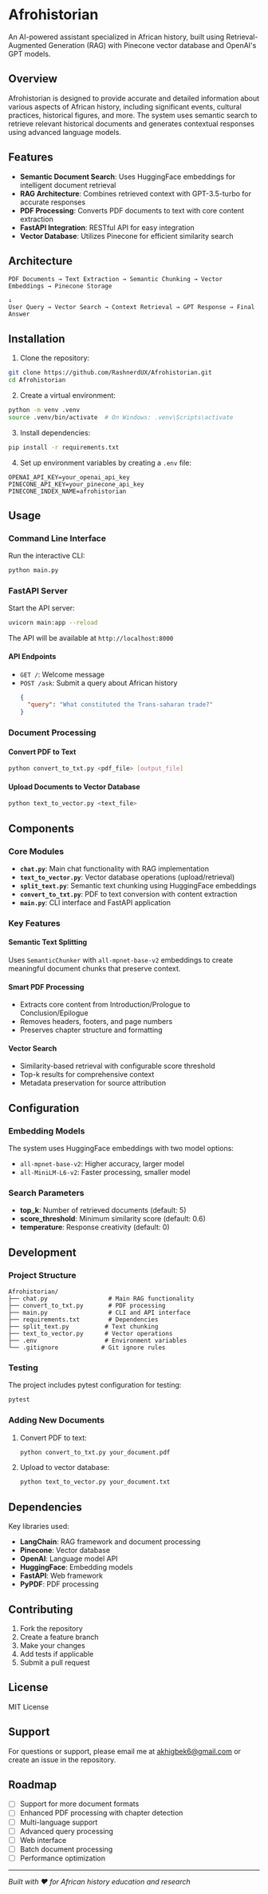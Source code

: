 # Afrohistorian

An AI-powered assistant specialized in African history, built using Retrieval-Augmented Generation (RAG) with Pinecone vector database and OpenAI's GPT models.

## Overview

Afrohistorian is designed to provide accurate and detailed information about various aspects of African history, including significant events, cultural practices, historical figures, and more. The system uses semantic search to retrieve relevant historical documents and generates contextual responses using advanced language models.

## Features

- **Semantic Document Search**: Uses HuggingFace embeddings for intelligent document retrieval
- **RAG Architecture**: Combines retrieved context with GPT-3.5-turbo for accurate responses
- **PDF Processing**: Converts PDF documents to text with core content extraction
- **FastAPI Integration**: RESTful API for easy integration
- **Vector Database**: Utilizes Pinecone for efficient similarity search

## Architecture

```
PDF Documents → Text Extraction → Semantic Chunking → Vector Embeddings → Pinecone Storage
                                                                              ↓
User Query → Vector Search → Context Retrieval → GPT Response → Final Answer
```

## Installation

1. Clone the repository:
```bash
git clone https://github.com/RashnerdUX/Afrohistorian.git
cd Afrohistorian
```

2. Create a virtual environment:
```bash
python -m venv .venv
source .venv/bin/activate  # On Windows: .venv\Scripts\activate
```

3. Install dependencies:
```bash
pip install -r requirements.txt
```

4. Set up environment variables by creating a `.env` file:
```env
OPENAI_API_KEY=your_openai_api_key
PINECONE_API_KEY=your_pinecone_api_key
PINECONE_INDEX_NAME=afrohistorian
```

## Usage

### Command Line Interface

Run the interactive CLI:
```bash
python main.py
```

### FastAPI Server

Start the API server:
```bash
uvicorn main:app --reload
```

The API will be available at `http://localhost:8000`

#### API Endpoints

- `GET /`: Welcome message
- `POST /ask`: Submit a query about African history
  ```json
  {
    "query": "What constituted the Trans-saharan trade?"
  }
  ```

### Document Processing

#### Convert PDF to Text
```bash
python convert_to_txt.py <pdf_file> [output_file]
```

#### Upload Documents to Vector Database
```bash
python text_to_vector.py <text_file>
```

## Components

### Core Modules

- **`chat.py`**: Main chat functionality with RAG implementation
- **`text_to_vector.py`**: Vector database operations (upload/retrieval)
- **`split_text.py`**: Semantic text chunking using HuggingFace embeddings
- **`convert_to_txt.py`**: PDF to text conversion with content extraction
- **`main.py`**: CLI interface and FastAPI application

### Key Features

#### Semantic Text Splitting
Uses `SemanticChunker` with `all-mpnet-base-v2` embeddings to create meaningful document chunks that preserve context.

#### Smart PDF Processing
- Extracts core content from Introduction/Prologue to Conclusion/Epilogue
- Removes headers, footers, and page numbers
- Preserves chapter structure and formatting

#### Vector Search
- Similarity-based retrieval with configurable score threshold
- Top-k results for comprehensive context
- Metadata preservation for source attribution

## Configuration

### Embedding Models
The system uses HuggingFace embeddings with two model options:
- `all-mpnet-base-v2`: Higher accuracy, larger model
- `all-MiniLM-L6-v2`: Faster processing, smaller model

### Search Parameters
- **top_k**: Number of retrieved documents (default: 5)
- **score_threshold**: Minimum similarity score (default: 0.6)
- **temperature**: Response creativity (default: 0)

## Development

### Project Structure
```
Afrohistorian/
├── chat.py                 # Main RAG functionality
├── convert_to_txt.py       # PDF processing
├── main.py                 # CLI and API interface
├── requirements.txt        # Dependencies
├── split_text.py          # Text chunking
├── text_to_vector.py      # Vector operations
├── .env                   # Environment variables
└── .gitignore            # Git ignore rules
```

### Testing

The project includes pytest configuration for testing:
```bash
pytest
```

### Adding New Documents

1. Convert PDF to text:
   ```bash
   python convert_to_txt.py your_document.pdf
   ```

2. Upload to vector database:
   ```bash
   python text_to_vector.py your_document.txt
   ```

## Dependencies

Key libraries used:
- **LangChain**: RAG framework and document processing
- **Pinecone**: Vector database
- **OpenAI**: Language model API
- **HuggingFace**: Embedding models
- **FastAPI**: Web framework
- **PyPDF**: PDF processing

## Contributing

1. Fork the repository
2. Create a feature branch
3. Make your changes
4. Add tests if applicable
5. Submit a pull request

## License

MIT License

## Support

For questions or support, please email me at [akhigbek6@gmail.com](mailto:akhigbek6@gmail.com) or create an issue in the repository.

## Roadmap

- [ ] Support for more document formats
- [ ] Enhanced PDF processing with chapter detection
- [ ] Multi-language support
- [ ] Advanced query processing
- [ ] Web interface
- [ ] Batch document processing
- [ ] Performance optimization

---

*Built with ❤️ for African history education and research*
